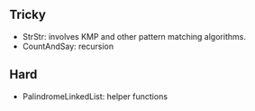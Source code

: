 ## Tricky

* StrStr: involves KMP and other pattern matching algorithms.
* CountAndSay: recursion

## Hard

* PalindromeLinkedList: helper functions
